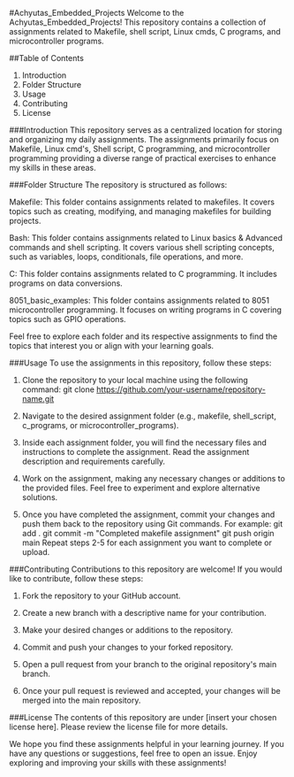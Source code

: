 #Achyutas_Embedded_Projects
Welcome to the Achyutas_Embedded_Projects! This repository contains a collection of assignments related to Makefile, shell script, Linux cmds,
C programs, and microcontroller programs.

##Table of Contents
  1. Introduction
  2. Folder Structure
  3. Usage
  4. Contributing
  5. License

###Introduction
This repository serves as a centralized location for storing and organizing my daily assignments. 
The assignments primarily focus on Makefile, Linux cmd's, Shell script, C programming, and microcontroller programming 
providing a diverse range of practical exercises to enhance my skills in these areas.

###Folder Structure
The repository is structured as follows:

Makefile: This folder contains assignments related to makefiles. It covers topics such as creating, modifying, and managing makefiles for building projects.

Bash: This folder contains assignments related to Linux basics & Advanced commands and shell scripting. 
It covers various shell scripting concepts, such as variables, loops, conditionals, file operations, and more.

C: This folder contains assignments related to C programming. It includes programs on data conversions.

8051_basic_examples: This folder contains assignments related to 8051 microcontroller programming. It focuses on writing programs in C covering topics 
such as GPIO operations.

Feel free to explore each folder and its respective assignments to find the topics that interest you or align with your learning goals.

###Usage
To use the assignments in this repository, follow these steps:

  1. Clone the repository to your local machine using the following command:
      git clone https://github.com/your-username/repository-name.git
  2. Navigate to the desired assignment folder (e.g., makefile, shell_script, c_programs, or microcontroller_programs).

  3. Inside each assignment folder, you will find the necessary files and instructions to complete the assignment. Read the assignment description and requirements carefully.

  4. Work on the assignment, making any necessary changes or additions to the provided files. Feel free to experiment and explore alternative solutions.

  5. Once you have completed the assignment, commit your changes and push them back to the repository using Git commands. For example:
      git add .
      git commit -m "Completed makefile assignment"
      git push origin main
      Repeat steps 2-5 for each assignment you want to complete or upload.

###Contributing
Contributions to this repository are welcome! If you would like to contribute, follow these steps:

  1. Fork the repository to your GitHub account.

  2. Create a new branch with a descriptive name for your contribution.

  3. Make your desired changes or additions to the repository.

  4. Commit and push your changes to your forked repository.

  5. Open a pull request from your branch to the original repository's main branch.

  6. Once your pull request is reviewed and accepted, your changes will be merged into the main repository.

###License
The contents of this repository are under [insert your chosen license here]. Please review the license file for more details.

We hope you find these assignments helpful in your learning journey. 
If you have any questions or suggestions, feel free to open an issue.
Enjoy exploring and improving your skills with these assignments!
